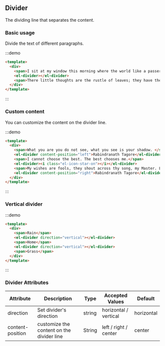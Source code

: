 ## Divider

The dividing line that separates the content.

### Basic usage

Divide the text of different paragraphs.

:::demo
```html
<template>
  <div>
    <span>I sit at my window this morning where the world like a passer-by stops for a moment, nods to me and goes.</span>
    <el-divider></el-divider>
    <span>There little thoughts are the rustle of leaves; they have their whisper of joy in my mind.</span>
  </div>
</template>
```
:::

### Custom content

You can customize the content on the divider line.


:::demo
```html
<template>
  <div>
    <span>What you are you do not see, what you see is your shadow. </span>
    <el-divider content-position="left">Rabindranath Tagore</el-divider>
    <span>I cannot choose the best. The best chooses me.</span>
    <el-divider><i class="el-icon-star-on"></i></el-divider>
    <span>My wishes are fools, they shout across thy song, my Master. Let me but listen.</span>
    <el-divider content-position="right">Rabindranath Tagore</el-divider>
  </div>
</template>
```
:::

### Vertical divider

:::demo
```html
<template>
  <div>
    <span>Rain</span>
    <el-divider direction="vertical"></el-divider>
    <span>Home</span>
    <el-divider direction="vertical"></el-divider>
    <span>Grass</span>
  </div>
</template>
```
:::

### Divider Attributes
| Attribute      | Description          | Type      | Accepted Values       | Default  |
|-------------  |---------------- |---------------- |---------------------- |-------- |
| direction      | Set divider's direction  | string  |          horizontal / vertical           |    horizontal     |
| content-position      | customize the content on the divider line | String  |  left / right / center  |  center |